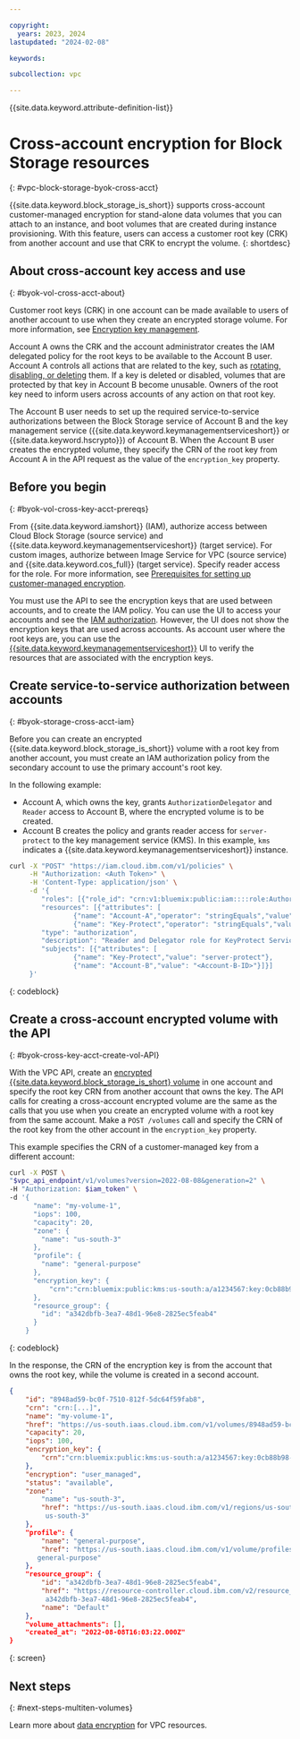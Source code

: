 ```yaml
---

copyright:
  years: 2023, 2024
lastupdated: "2024-02-08"

keywords:

subcollection: vpc

---
```


{{site.data.keyword.attribute-definition-list}}

# Cross-account encryption for Block Storage resources
{: #vpc-block-storage-byok-cross-acct}

{{site.data.keyword.block_storage_is_short}} supports cross-account customer-managed encryption for stand-alone data volumes that you can attach to an instance, and boot volumes that are created during instance provisioning. With this feature, users can access a customer root key (CRK) from another account and use that CRK to encrypt the volume.
{: shortdesc}

## About cross-account key access and use
{: #byok-vol-cross-acct-about}

Customer root keys (CRK) in one account can be made available to users of another account to use when they create an encrypted storage volume. For more information, see [Encryption key management](/docs/solution-tutorials?topic=solution-tutorials-resource-sharing#resource-sharing-security-kms).

Account A owns the CRK and the account administrator creates the IAM delegated policy for the root keys to be available to the Account B user. Account A controls all actions that are related to the key, such as [rotating, disabling, or deleting](/docs/vpc?topic=vpc-vpc-encryption-managing&interface=ui#byok-manage-root-keys) them. If a key is deleted or disabled, volumes that are protected by that key in Account B become unusable. Owners of the root key need to inform users across accounts of any action on that root key.

The Account B user needs to set up the required service-to-service authorizations between the Block Storage service of Account B and the key management service ({{site.data.keyword.keymanagementserviceshort}} or {{site.data.keyword.hscrypto}}) of Account B. When the Account B user creates the encrypted volume, they specify the CRN of the root key from Account A in the API request as the value of the `encryption_key` property.

## Before you begin
{: #byok-vol-cross-key-acct-prereqs}

From {{site.data.keyword.iamshort}} (IAM), authorize access between Cloud Block Storage (source service) and {{site.data.keyword.keymanagementserviceshort}} (target service). For custom images, authorize between Image Service for VPC (source service) and {{site.data.keyword.cos_full}} (target service). Specify reader access for the role. For more information, see [Prerequisites for setting up customer-managed encryption](/docs/vpc?topic=vpc-vpc-encryption-planning&interface=api#byok-encryption-prereqs).

You must use the API to see the encryption keys that are used between accounts, and to create the IAM policy. You can use the UI to access your accounts and see the [IAM authorization](/docs/account?topic=account-serviceauth#serviceauth). However, the UI does not show the encryption keys that are used across accounts. As account user where the root keys are, you can use the [{{site.data.keyword.keymanagementserviceshort}}](/docs/key-protect?topic=key-protect-provision) UI to verify the resources that are associated with the encryption keys.

## Create service-to-service authorization between accounts
{: #byok-storage-cross-acct-iam}

Before you can create an encrypted {{site.data.keyword.block_storage_is_short}} volume with a root key from another account, you must create an IAM authorization policy from the secondary account to use the primary account's root key.

In the following example:

* Account A, which owns the key, grants `AuthorizationDelegator` and `Reader` access to Account B, where the encrypted volume is to be created.
* Account B creates the policy and grants reader access for `server-protect` to the key management service (KMS). In this example, `kms` indicates a {{site.data.keyword.keymanagementserviceshort}} instance.

```sh
curl -X "POST" "https://iam.cloud.ibm.com/v1/policies" \
     -H "Authorization: <Auth Token>" \
     -H 'Content-Type: application/json' \
     -d '{
        "roles": [{"role_id": "crn:v1:bluemix:public:iam::::role:AuthorizationDelegator"},{"role_id": "crn:v1:bluemix:public:iam::::serviceRole:Reader"}],
        "resources": [{"attributes": [
                {"name": "Account-A","operator": "stringEquals","value": "<CRK-Account-A-ID>"},
                {"name": "Key-Protect","operator": "stringEquals","value": "kms"}]}],
        "type": "authorization",
        "description": "Reader and Delegator role for KeyProtect Service instance",
        "subjects": [{"attributes": [
                {"name": "Key-Protect","value": "server-protect"},
                {"name": "Account-B","value": "<Account-B-ID>"}]}]
     }'
```
{: codeblock}

## Create a cross-account encrypted volume with the API
{: #byok-cross-key-acct-create-vol-API}

With the VPC API, create an [encrypted {{site.data.keyword.block_storage_is_short} volume](/docs/vpc?topic=vpc-block-storage-vpc-encryption&interface=api#data-vol-encryption-api) in one account and specify the root key CRN from another account that owns the key. The API calls for creating a cross-account encrypted volume are the same as the calls that you use when you create an encrypted volume with a root key from the same account. Make a `POST /volumes` call and specify the CRN of the root key from the other account in the `encryption_key` property.

This example specifies the CRN of a customer-managed key from a different account:

```sh
curl -X POST \
"$vpc_api_endpoint/v1/volumes?version=2022-08-08&generation=2" \
-H "Authorization: $iam_token" \
-d '{
      "name": "my-volume-1",
      "iops": 100,
      "capacity": 20,
      "zone": {
        "name": "us-south-3"
      },
      "profile": {
        "name": "general-purpose"
      },
      "encryption_key": {
          "crn":"crn:bluemix:public:kms:us-south:a/a1234567:key:0cb88b98-9261-4d07-8329-8f594b6641b5"
      },
      "resource_group": {
        "id": "a342dbfb-3ea7-48d1-96e8-2825ec5feab4"
      }
    }
```
{: codeblock}

In the response, the CRN of the encryption key is from the account that owns the root key, while the volume is created in a second account.

```json
{
    "id": "8948ad59-bc0f-7510-812f-5dc64f59fab8",
    "crn": "crn:[...]",
    "name": "my-volume-1",
    "href": "https://us-south.iaas.cloud.ibm.com/v1/volumes/8948ad59-bc0f-7510-812f-5dc64f59fab8",
    "capacity": 20,
    "iops": 100,
    "encryption_key": {
        "crn":"crn:bluemix:public:kms:us-south:a/a1234567:key:0cb88b98-9261-4d07-8329-8f594b6641b5"
    },
    "encryption": "user_managed",
    "status": "available",
    "zone":
        "name": "us-south-3",
        "href": "https://us-south.iaas.cloud.ibm.com/v1/regions/us-south/zones/
         us-south-3"
    },
    "profile": {
        "name": "general-purpose",
        "href": "https://us-south.iaas.cloud.ibm.com/v1/volume/profiles/
       general-purpose"
    },
    "resource_group": {
        "id": "a342dbfb-3ea7-48d1-96e8-2825ec5feab4",
        "href": "https://resource-controller.cloud.ibm.com/v2/resource_groups/
         a342dbfb-3ea7-48d1-96e8-2825ec5feab4",
        "name": "Default"
    },
    "volume_attachments": [],
    "created_at": "2022-08-08T16:03:22.000Z"
}
```
{: screen}

## Next steps
{: #next-steps-multiten-volumes}

Learn more about [data encryption](/docs/vpc?topic=vpc-vpc-encryption-about) for VPC resources.
